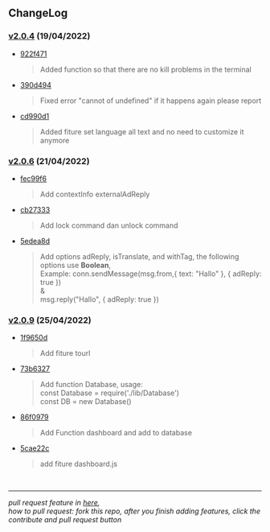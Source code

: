 ## ChangeLog

### [v2.0.4](https://github.com/Rizky878/rzky-multidevice/tree/v2.0.4) (19/04/2022)
- [922f471](https://github.com/Rizky878/rzky-multidevice/commit/63b7912eb7ba6743ed174699c176bfbf08d5c885)<br>
   > Added function so that there are no kill problems in the terminal
* [390d494](https://github.com/Rizky878/rzky-multidevice/commit/922f471cc3942cde767a9aa9c65803331281c5e0)<br>
   > Fixed error "cannot of undefined" if it happens again please report
* [cd990d1](https://github.com/Rizky878/rzky-multidevice/commit/1b1e33b29b47b8b6302bdd2866638204ef13cd0d)<br> 
   > Added fiture set language all text and no need to customize it anymore

### [v2.0.6](https://github.com/Rizky878/rzky-multidevice/tree/v2.0.6) (21/04/2022)
* [fec99f6](https://github.com/Rizky878/rzky-multidevice/commit/fb15e648ca5b50a9f4bc6d7ca32388d2517220c5)
   > Add contextInfo externalAdReply
* [cb27333](https://github.com/Rizky878/rzky-multidevice/commit/5edea8d86e8f23ee40e5a224837d3dde5780db43)
   > Add lock command dan unlock command
* [5edea8d](https://github.com/Rizky878/rzky-multidevice/commit/6d08e083f935c20fc5f1949ae263eb11cce13f3e)
   > Add options adReply, isTranslate, and withTag, the following options use **Boolean**,<br>Example: conn.sendMessage(msg.from,{ text: "Hallo" }, { adReply: true })<br>&<br>msg.reply("Hallo", { adReply: true })

### [v2.0.9](https://github.com/Rizky878/rzky-multidevice/tree/v2.0.9) (25/04/2022)
* [1f9650d](https://github.com/Rizky878/rzky-multidevice/commit/9b64ac0684c8271b043fc2c984024139cebf371e)
   > Add fiture tourl
* [73b6327](https://github.com/Rizky878/rzky-multidevice/commit/cc7f90679a6bc049a3e17409c4c3d682594cdef0)
   > Add function Database, usage:<br> const Database = require('./lib/Database')<br>const DB = new Database()
* [86f0979](https://github.com/Rizky878/rzky-multidevice/commit/56761a56d711bfc92e37199b444ce020177d0a13)
   > Add Function dashboard and add to database
* [5cae22c](https://github.com/Rizky878/rzky-multidevice/commit/641eecd4389c380ec37082db21f0ccbbcc171a43)
   > add fiture dashboard.js

<div>
<br>
<hr>
<i>pull request feature in <a href="https://github.com/Rizky878/rzky-multidevice/pulls">here</a>,<br>how to pull request: fork this repo, after you finish adding features, click the contribute and pull request button</i>
</div>
